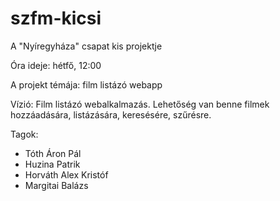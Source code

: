 # szfm-kicsi
A "Nyíregyháza" csapat kis projektje

Óra ideje: hétfő, 12:00

A projekt témája: film listázó webapp

Vízió: Film listázó webalkalmazás. Lehetőség van benne filmek hozzáadására, listázására, keresésére, szűrésre.

Tagok:
- Tóth Áron Pál
- Huzina Patrik
- Horváth Alex Kristóf
- Margitai Balázs
